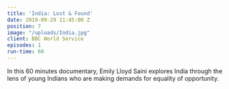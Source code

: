 ```yaml
---
title: 'India: Lost & Found'
date: 2019-09-29 11:45:00 Z
position: 7
image: "/uploads/India.jpg"
client: BBC World Service
episodes: 1
run-time: 60
---
```


In this 60 minutes documentary, Emily Lloyd Saini explores India through the lens of young Indians who are making demands for equality of opportunity.